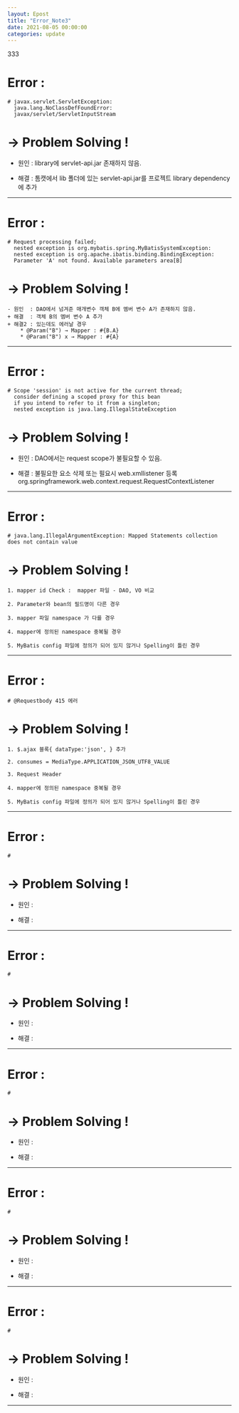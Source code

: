 ```yaml
---
layout: Epost
title: "Error_Note3"
date: 2021-08-05 00:00:00
categories: update
---
```


333
# Error : 
    # javax.servlet.ServletException: 
      java.lang.NoClassDefFoundError: 
      javax/servlet/ServletInputStream   

      
# → Problem Solving !
 - 원인  : library에 servlet-api.jar 존재하지 않음.
 + 해결  : 톰캣에서 lib 폴더에 있는 servlet-api.jar를 프로젝트 library dependency에 추가

- - -      

# Error : 
    # Request processing failed; 
      nested exception is org.mybatis.spring.MyBatisSystemException:
      nested exception is org.apache.ibatis.binding.BindingException: 
      Parameter 'A' not found. Available parameters area[B]

# → Problem Solving !
    - 원인  : DAO에서 넘겨준 매개변수 객체 B에 멤버 변수 A가 존재하지 않음.
    + 해결  : 객체 B의 멤버 변수 A 추가
    + 해결2 : 있는데도 에러날 경우  
        * @Param("B") → Mapper : #{B.A}
        * @Param("B") x → Mapper : #{A}
 
- - -        
 
# Error : 
    # Scope 'session' is not active for the current thread; 
      consider defining a scoped proxy for this bean 
      if you intend to refer to it from a singleton; 
      nested exception is java.lang.IllegalStateException   

# → Problem Solving !
 - 원인  : DAO에서는 request scope가 불필요할 수 있음. 
 + 해결  : 불필요한 요소 삭제 또는 필요시 web.xmllistener 등록
            <listener>
                <listener-class>
                org.springframework.web.context.request.RequestContextListener
                </listener-class>
            </listener>   

- - -      

# Error :  
    # java.lang.IllegalArgumentException: Mapped Statements collection does not contain value   

# → Problem Solving !

    1. mapper id Check :  mapper 파일 - DAO, VO 비교

    2. Parameter와 bean의 필드명이 다른 경우

    3. mapper 파일 namespace 가 다를 경우

    4. mapper에 정의된 namespace 중복될 경우

    5. MyBatis config 파일에 정의가 되어 있지 않거나 Spelling이 틀린 경우

- - -      

# Error :
    # @Requestbody 415 에러

# → Problem Solving !

    1. $.ajax 블록{ dataType:'json', } 추가

    2. consumes = MediaType.APPLICATION_JSON_UTF8_VALUE

    3. Request Header 

    4. mapper에 정의된 namespace 중복될 경우

    5. MyBatis config 파일에 정의가 되어 있지 않거나 Spelling이 틀린 경우

- - -      

# Error :
    # 

# → Problem Solving !
 - 원인  : 
 + 해결  :

- - -      

# Error :
    # 

# → Problem Solving !
 - 원인  : 
 + 해결  :

- - -      

# Error :
    # 

# → Problem Solving !
 - 원인  : 
 + 해결  :

- - -      

# Error :
    # 

# → Problem Solving !
 - 원인  : 
 + 해결  :

- - -      

# Error :
    # 

# → Problem Solving !
 - 원인  : 
 + 해결  :

- - -
